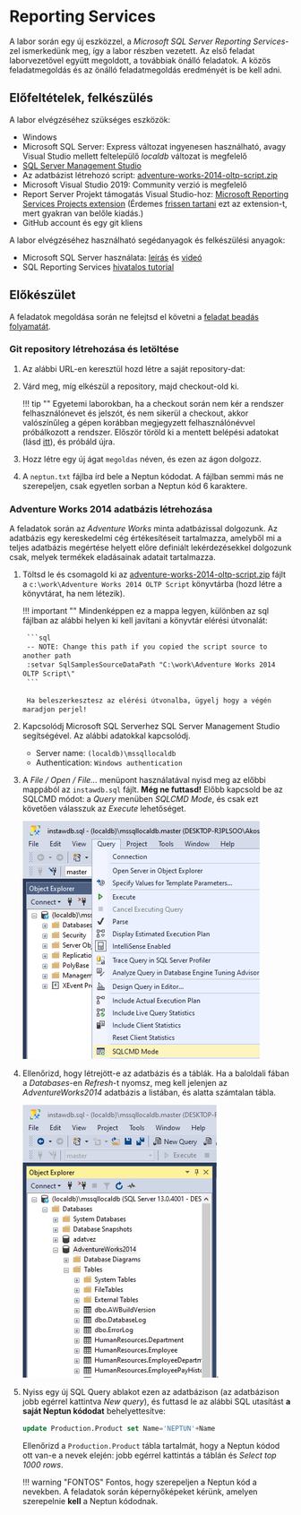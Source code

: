 # Reporting Services

A labor során egy új eszközzel, a _Microsoft SQL Server Reporting Services_-zel ismerkedünk meg, így a labor részben vezetett. Az első feladat laborvezetővel együtt megoldott, a továbbiak önálló feladatok. A közös feladatmegoldás és az önálló feladatmegoldás eredményét is be kell adni.

## Előfeltételek, felkészülés

A labor elvégzéséhez szükséges eszközök:

- Windows
- Microsoft SQL Server: Express változat ingyenesen használható, avagy Visual Studio mellett feltelepülő _localdb_ változat is megfelelő
- [SQL Server Management Studio](https://docs.microsoft.com/en-us/sql/ssms/download-sql-server-management-studio-ssms)
- Az adatbázist létrehozó script: [adventure-works-2014-oltp-script.zip](adventure-works-2014-oltp-script.zip)
- Microsoft Visual Studio 2019: Community verzió is megfelelő
- Report Server Projekt támogatás Visual Studio-hoz: [Microsoft Reporting Services Projects extension](https://marketplace.visualstudio.com/items?itemName=ProBITools.MicrosoftReportProjectsforVisualStudio) (Érdemes [frissen tartani](https://docs.microsoft.com/en-us/visualstudio/extensibility/how-to-update-a-visual-studio-extension?view=vs-2019) ezt az extension-t, mert gyakran van belőle kiadás.)
- GitHub account és egy git kliens

A labor elvégzéséhez használható segédanyagok és felkészülési anyagok:

- Microsoft SQL Server használata: [leírás](https://bmeviauac01.github.io/adatvezerelt/db/mssql/) és [videó](https://youtu.be/gmY8reqSL7U)
- SQL Reporting Services [hivatalos tutorial](https://docs.microsoft.com/en-us/sql/reporting-services/create-a-basic-table-report-ssrs-tutorial)

## Előkészület

A feladatok megoldása során ne felejtsd el követni a [feladat beadás folyamatát](../GitHub.md).

### Git repository létrehozása és letöltése

1. Az alábbi URL-en keresztül hozd létre a saját repository-dat: <TBD>

1. Várd meg, míg elkészül a repository, majd checkout-old ki.

    !!! tip ""
        Egyetemi laborokban, ha a checkout során nem kér a rendszer felhasználónevet és jelszót, és nem sikerül a checkout, akkor valószínűleg a gépen korábban megjegyzett felhasználónévvel próbálkozott a rendszer. Először töröld ki a mentett belépési adatokat (lásd [itt](../GitHub-credentials.md)), és próbáld újra.

1. Hozz létre egy új ágat `megoldas` néven, és ezen az ágon dolgozz.

1. A `neptun.txt` fájlba írd bele a Neptun kódodat. A fájlban semmi más ne szerepeljen, csak egyetlen sorban a Neptun kód 6 karaktere.

### Adventure Works 2014 adatbázis létrehozása

A feladatok során az _Adventure Works_ minta adatbázissal dolgozunk. Az adatbázis egy kereskedelmi cég értékesítéseit tartalmazza, amelyből mi a teljes adatbázis megértése helyett előre definiált lekérdezésekkel dolgozunk csak, melyek termékek eladásainak adatait tartalmazza.

1. Töltsd le és csomagold ki az [adventure-works-2014-oltp-script.zip](adventure-works-2014-oltp-script.zip) fájlt a `c:\work\Adventure Works 2014 OLTP Script` könyvtárba (hozd létre a könyvtárat, ha nem létezik).

    !!! important ""
        Mindenképpen ez a mappa legyen, különben az sql fájlban az alábbi helyen ki kell javítani a könyvtár elérési útvonalát:

        ```sql
        -- NOTE: Change this path if you copied the script source to another path
        :setvar SqlSamplesSourceDataPath "C:\work\Adventure Works 2014 OLTP Script\"
        ```

        Ha beleszerkesztesz az elérési útvonalba, ügyelj hogy a végén maradjon perjel!

1. Kapcsolódj Microsoft SQL Serverhez SQL Server Management Studio segítségével. Az alábbi adatokkal kapcsolódj.

    - Server name: `(localdb)\mssqllocaldb`
    - Authentication: `Windows authentication`

1. A _File / Open / File..._ menüpont használatával nyisd meg az előbbi mappából az `instawdb.sql` fájlt. **Még ne futtasd!** Előbb kapcsold be az SQLCMD módot: a _Query_ menüben _SQLCMD Mode_, és csak ezt követően válasszuk az _Execute_ lehetőséget.

    ![SQLCMD mód](../images/sql-management-sqlcmd-mode.png)

1. Ellenőrizd, hogy létrejött-e az adatbázis és a táblák. Ha a baloldali fában a _Databases_-en _Refresh_-t nyomsz, meg kell jelenjen az _AdventureWorks2014_ adatbázis a listában, és alatta számtalan tábla.

    ![AdventureWorks adatbázis táblák](../images/reportingservices/rs-adventureworks-tablak.png).

1. Nyiss egy új SQL Query ablakot ezen az adatbázison (az adatbázison jobb egérrel kattintva _New query_), és futtasd le az alábbi SQL utasítást **a saját Neptun kódodat** behelyettesítve:

    ```sql
    update Production.Product set Name='NEPTUN'+Name
    ```

    Ellenőrizd a `Production.Product` tábla tartalmát, hogy a Neptun kódod ott van-e a nevek elején: jobb egérrel kattintás a táblán és _Select top 1000 rows_.

    !!! warning "FONTOS"
        Fontos, hogy szerepeljen a Neptun kód a nevekben. A feladatok során képernyőképeket kérünk, amelyen szerepelnie **kell** a Neptun kódodnak.
